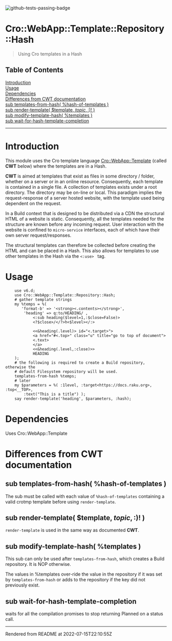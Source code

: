 ![github-tests-passing-badge](https://github.com/finanalyst/CWT-Repository-Hash/actions/workflows/test.yaml/badge.svg)
# Cro::WebApp::Template::Repository::Hash
>Using Cro templates in a Hash


## Table of Contents
[Introduction](#introduction)  
[Usage](#usage)  
[Dependencies](#dependencies)  
[Differences from CWT documentation](#differences-from-cwt-documentation)  
[sub templates-from-hash( %hash-of-templates )](#sub-templates-from-hash-hash-of-templates-)  
[sub render-template( $template, $topic, :%parts, :build($)! )](#sub-render-template-template-topic-parts-build-)  
[sub modify-template-hash( %templates )](#sub-modify-template-hash-templates-)  
[sub wait-for-hash-template-completion](#sub-wait-for-hash-template-completion)  

----
# Introduction
This module uses the Cro template language [Cro::WebApp::Template](https://cro.services/docs/reference/cro-webapp-template) (called **CWT** below) where the templates are in a Hash.

**CWT** is aimed at templates that exist as files in some directory / folder, whether on a server or in an online resource. Consequently, each template is contained in a single file. A collection of templates exists under a root directory. The directory may be on-line or local. This paradigm implies the request-response of a server hosted website, with the template used being dependent on the request.

In a Build context that is designed to be distributed via a CDN the structural HTML of a website is static. Consequently, all the templates needed for the structure are known before any incoming request. User interaction with the website is confined to `micro-service` interfaces, each of which have their own server request/responses.

The structural templates can therefore be collected before creating the HTML and can be placed in a Hash. This also allows for templates to use other templates in the Hash via the `<:use> ` tag.

# Usage
```
    use v6.d;
    use Cro::WebApp::Template::Repository::Hash;
    # gather template strings
    my %temps = %(
       'format-b' => '<strong><.contents></strong>',
        'heading' => q:to/HEADING/ ,
            <:sub heading($level=1,:$close=False)>
            <?$close>/</?>h<$level></:>

            <<&heading(.level)> id="<.target>">
            <a href="#<.top>" class="u" title="go to top of document">
            <.text>
            </a>
            <<&heading(.level,:close)>>
            HEADING
    );
    # the following is required to create a Build repository, otherwise the
    # default Filesystem repository will be used.
    templates-from-hash %temps;
    # later
    my $parameters = %( :1level, :target<https://docs.raku.org>, :top<__TOP>,
        :text("This is a title") );
    say render-template('heading', $parameters, :hash);

```
# Dependencies
Uses Cro::WebApp::Template

# Differences from CWT documentation
## sub templates-from-hash( %hash-of-templates )
The sub must be called with each value of `%hash-of-templates` containing a valid crotmp template before using `render-template`.

## sub render-template( $template, $topic, :%parts, :build($)! )
`render-template` is used in the same way as documented **CWT**.

## sub modify-template-hash( %templates )
This sub can only be used after `templates-from-hash`, which creates a Build repository. It is NOP otherwise.

The values in %templates over-ride the value in the repository if it was set by `templates-from-hash` or adds to the repository if the key did not previously exist.

## sub wait-for-hash-template-completion
waits for all the compilation promises to stop returning Planned on a status call.







----
Rendered from README at 2022-07-15T22:10:55Z
